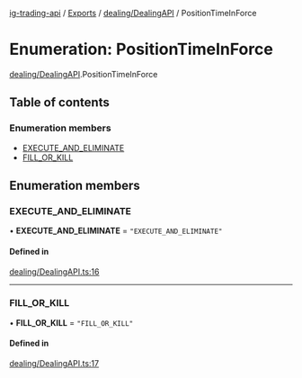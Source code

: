 [ig-trading-api](../README.md) / [Exports](../modules.md) / [dealing/DealingAPI](../modules/dealing_DealingAPI.md) / PositionTimeInForce

# Enumeration: PositionTimeInForce

[dealing/DealingAPI](../modules/dealing_DealingAPI.md).PositionTimeInForce

## Table of contents

### Enumeration members

- [EXECUTE_AND_ELIMINATE](dealing_DealingAPI.PositionTimeInForce.md#execute_and_eliminate)
- [FILL_OR_KILL](dealing_DealingAPI.PositionTimeInForce.md#fill_or_kill)

## Enumeration members

### EXECUTE_AND_ELIMINATE

• **EXECUTE_AND_ELIMINATE** = `"EXECUTE_AND_ELIMINATE"`

#### Defined in

[dealing/DealingAPI.ts:16](https://github.com/bennycode/ig-trading-api/blob/98182c7/src/dealing/DealingAPI.ts#L16)

---

### FILL_OR_KILL

• **FILL_OR_KILL** = `"FILL_OR_KILL"`

#### Defined in

[dealing/DealingAPI.ts:17](https://github.com/bennycode/ig-trading-api/blob/98182c7/src/dealing/DealingAPI.ts#L17)
